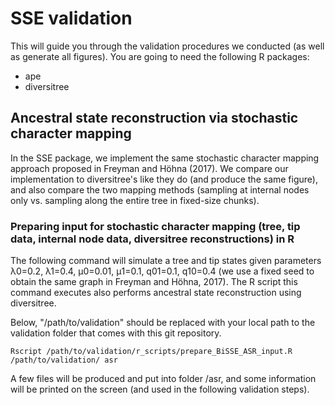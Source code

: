 # SSE validation

This will guide you through the validation procedures we conducted (as well as generate all figures).
You are going to need the following R packages:

* ape
* diversitree

## Ancestral state reconstruction via stochastic character mapping    
In the SSE package, we implement the same stochastic character mapping approach proposed in Freyman and H&ouml;hna (2017).
We compare our implementation to diversitree's like they do (and produce the same figure), and also compare the two mapping methods (sampling at internal nodes only vs. sampling along the entire tree in fixed-size chunks).

### Preparing input for stochastic character mapping (tree, tip data, internal node data, diversitree reconstructions) in R

The following command will simulate a tree and tip states given parameters λ0=0.2, λ1=0.4, µ0=0.01, µ1=0.1, q01=0.1, q10=0.4 (we use a fixed seed to obtain the same graph in Freyman and H&ouml;hna, 2017). The R script this command executes also performs ancestral state reconstruction using diversitree.

Below, "/path/to/validation" should be replaced with your local path to the validation folder that comes with this git repository.

```
Rscript /path/to/validation/r_scripts/prepare_BiSSE_ASR_input.R /path/to/validation/ asr
```

A few files will be produced and put into folder /asr, and some information will be printed on the screen (and used in the following validation steps).